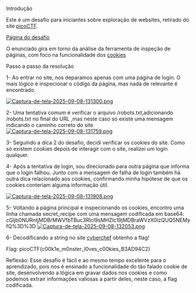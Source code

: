 Introdução

Este é um desafio para iniciantes sobre exploração de websites, retirado do site [picoCTF](https://play.picoctf.org).

[Página do desafio](https://play.picoctf.org/practice/challenge/469)

O enunciado gira em torno da análise da ferramenta de inspeção de páginas, com foco na 
funcionalidade dos [cookies](https://www.kaspersky.com.br/resource-center/definitions/cookies)

Passo a passo da resolução

1- Ao entrar no site, nos deparamos apenas com uma página de login. O mais lógico é 
inspecionar o código da página, mas nada de relevante é encontrado.

[![Captura-de-tela-2025-09-08-131300.png](https://i.postimg.cc/yYXYkcLT/Captura-de-tela-2025-09-08-131300.png)](https://postimg.cc/mtkGnzfc)


2- Uma tentativa comum é verificar o arquivo /robots.txt,adicionando /robots.txt no final do 
URL ,mas neste caso só existe uma mensagem indicando o caminho correto do site
[![Captura-de-tela-2025-09-08-131759.png](https://i.postimg.cc/fTwQqFvx/Captura-de-tela-2025-09-08-131759.png)](https://postimg.cc/rzYHKf3m)

3- Seguindo a dica 2 do desafio, decidi verificar os cookies do site. Como só existem 
cookies depois de interagir com o site, realizei um login qualquer.

4- Após a tentativa de login, sou direcionado para outra página que informa que o login 
falhou. Junto com a mensagem de falha de login também há outra dica relacionado aos cookies,
confirmando minha hipótese de que os cookies conteriam alguma informação útil.

[![Captura-de-tela-2025-09-08-131908.png](https://i.postimg.cc/C1H6jhX9/Captura-de-tela-2025-09-08-131908.png)](https://postimg.cc/N9F4tcgx)

5- Voltando à página principal e inspecionando os cookies, encontro uma linha chamada 
secret_recipe com uma mensagem codificada em base64:
cGljb0NURntjMDBrMWVfbTBuc3Rlcl9sMHZlc19jMDBraWVzX0IzQUQ5NEMyfQ%3D%3D
[![Captura-de-tela-2025-09-08-132053.png](https://i.postimg.cc/tCmvdmvR/Captura-de-tela-2025-09-08-132053.png)](https://postimg.cc/rKx9MgL7)


6- Decodificando a string  no site [cyberchef](https://gchq.github.io/CyberChef/) obtenho a
flag!


Flag: picoCTF{c00k1e_m0nster_l0ves_c00kies_B3AD94C2}


Reflexão:
Esse desafio é fácil e ao mesmo tempo excelente para o aprendizado, pois nos é ensinado a 
funcionalidade do tão falado cookie de site, desenvolvendo a lógica em gravar dados nos 
cookies e como podemos extrair informações valiosas a partir deles, neste caso, a flag 
codificada.
